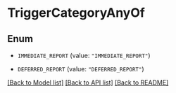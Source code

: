 # TriggerCategoryAnyOf

## Enum


* `IMMEDIATE_REPORT` (value: `"IMMEDIATE_REPORT"`)

* `DEFERRED_REPORT` (value: `"DEFERRED_REPORT"`)


[[Back to Model list]](../README.md#documentation-for-models) [[Back to API list]](../README.md#documentation-for-api-endpoints) [[Back to README]](../README.md)


